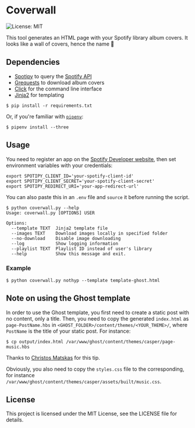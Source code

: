# Coverwall

![License: MIT](https://img.shields.io/badge/license-MIT-blue.svg)

This tool generates an HTML page with your Spotify library album covers.
It looks like a wall of covers, hence the name 🙂

## Dependencies

- [Spotipy](https://github.com/plamere/spotipy) to query the [Spotify API](https://developer.spotify.com/web-api/)
- [Grequests](https://github.com/kennethreitz/grequests) to download album covers
- [Click](http://click.pocoo.org) for the command line interface
- [Jinja2](http://jinja.pocoo.org) for templating

```shellsession
$ pip install -r requirements.txt
```

Or, if you're familiar with [`pipenv`](https://github.com/kennethreitz/pipenv/):

```shellsession
$ pipenv install --three
```

## Usage

You need to register an app on the [Spotify Developer website](https://developer.spotify.com/my-applications/#!/applications), then set environment variables with your credentials:

```shellsession
export SPOTIPY_CLIENT_ID='your-spotify-client-id'
export SPOTIPY_CLIENT_SECRET='your-spotify-client-secret'
export SPOTIPY_REDIRECT_URI='your-app-redirect-url'
```

You can also paste this in an `.env` file and `source` it before running the script.

```shellsession
$ python coverwall.py --help
Usage: coverwall.py [OPTIONS] USER

Options:
  --template TEXT  Jinja2 template file
  --images TEXT    Download images locally in specified folder
  --no-download    Disable image downloading
  --log            Show logging information
  --playlist TEXT  Playlist ID instead of user's library
  --help           Show this message and exit.
```

### Example

```shellsession
$ python coverwall.py nothyp --template template-ghost.html
```

## Note on using the Ghost template

In order to use the Ghost template, you first need to create a static post with no content, only a title.
Then, you need to copy the generated `index.html` as `page-PostName.hbs` in `<GHOST_FOLDER>/content/themes/<YOUR_THEME>/`, where `PostName` is the title of your static post. For instance:

```shellsession
$ cp output/index.html /var/www/ghost/content/themes/casper/page-music.hbs
```
Thanks to [Christos Matskas](https://cmatskas.com/create-a-static-page-with-custom-layout-in-ghost/) for this tip.

Obviously, you also need to copy the `styles.css` file to the corresponding, for instance `/var/www/ghost/content/themes/casper/assets/built/music.css`.

## License

This project is licensed under the MIT License, see the LICENSE file for details.
